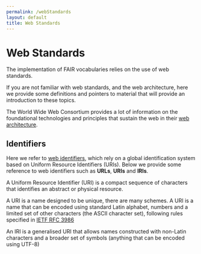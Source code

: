 ```yaml
---
permalink: /webStandards
layout: default
title: Web Standards
---
```


# Web Standards

The implementation of FAIR vocabularies relies on the use of web standards.

If you are not familiar with web standards, and the web architecture, here we provide some definitions and pointers to material that will provide an introduction to these topics.

The World Wide Web Consortium provides a lot of information on the foundational technologies and principles that sustain the web in their [web architecture](https://www.w3.org/TR/webarch/).

## Identifiers

Here we refer to [web identifiers](https://www.w3.org/TR/webarch/#identification), which rely on a global identification system based on Uniform Resource Identifiers (URIs). Below we provide some reference to web identifiers such as **URLs**, **URIs** and **IRIs**.

A Uniform Resource Identifier (URI) is a compact sequence of characters that identifies an abstract or physical resource.

A URI is a name designed to be unique, there are many schemes. A URI is a name that can be encoded using standard Latin alphabet, numbers and a limited set of other characters (the ASCII character set), following rules specified in [IETF RFC 3986](https://tools.ietf.org/html/rfc3986)

An IRI is a generalised URI that allows names constructed with non-Latin characters and a broader set of symbols (anything that can be encoded using UTF-8)
